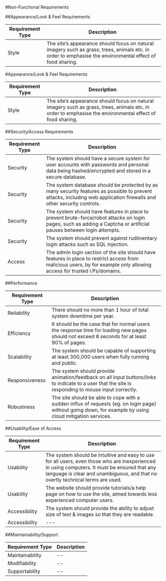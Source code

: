 #Non-Functional Requirements

##Appearance/Look & Feel Requirements

| Requirement Type | Description |
|------------------|-------------|
|Style|The site’s appearance should focus on natural imagery such as grass, trees, animals etc. in order to emphasise the environmental effect of food sharing.|

#Appearance/Look & Feel Requirements

| Requirement Type | Description |
|------------------|-------------|
|Style|The site’s appearance should focus on natural imagery such as grass, trees, animals etc. in order to emphasise the environmental effect of food sharing.|

##Security/Access Requirements

| Requirement Type | Description |
|------------------|-------------|
|Security|The system should have a secure system for user accounts with passwords and personal data being hashed/encrypted and stored in a secure database.|
|Security|The system database should be protected by as many security features as possible to prevent attacks, including web application firewalls and other security controls.|
|Security|The system should have features in place to prevent brute-force/robot attacks on login pages, such as adding a Captcha or artificial pauses between login attempts.|
|Security|The system should prevent against rudimentary login attacks such as SQL injection.|
|Access|The admin login section of the site should have features in place to restrict access from malicious users, by for example only allowing access for trusted I.Ps/domains.|

##Performance

| Requirement Type | Description |
|------------------|-------------|
|Reliability|There should no more than 1 hour of total system downtime per year.|
|Efficiency|It should be the case that for normal users the response time for loading new pages should not exceed 8 seconds for at least 90% of pages.|
|Scalability|The system should be capable of supporting at least 300,000 users when fully running and public.|
|Responsiveness|The system should provide animation/feedback on all input buttons/links to indicate to a user that the site is responding to mouse input correctly.|
|Robustness|The site should be able to cope with a sudden influx of requests (eg. on login page) without going down, for example by using cloud mitigation services.|

##Usability/Ease of Access

| Requirement Type | Description |
|------------------|-------------|
|Usability|The system should be intuitive and easy to use for all users, even those who are inexperienced in using computers. It must be ensured that any language is clear and unambiguous, and that no overtly technical terms are used.|
|Usability|The website should provide tutorials/a help page on how to use the site, aimed towards less experienced computer users.|
|Accessibility|The system should provide the ability to adjust size of text & images so that they are readable.|
|Accessibility|---|

##Maintainability/Support

| Requirement Type | Description |
|------------------|-------------|
|Maintainability|--|
|Modifiability|--|
|Supportability|--|

